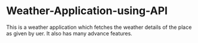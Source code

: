 # Weather-Application-using-API
This is a weather application which fetches the weather details of the place as given by uer. It also has many advance features.
